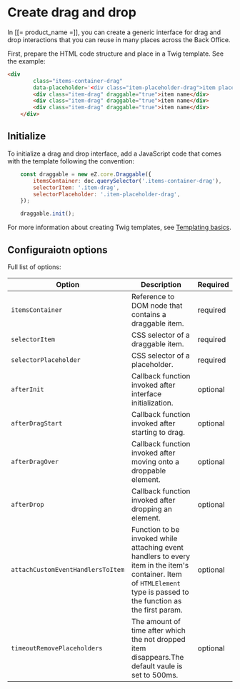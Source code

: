 # Create drag and drop

In [[= product_name =]], you can create a generic interface for drag and drop interactions that you can reuse in many places across the Back Office.

First, prepare the HTML code structure and place in a Twig template. See the example:

```html
<div 
        class="items-container-drag"
        data-placeholder='<div class="item-placeholder-drag">item placeholder name</div>'>
        <div class="item-drag" draggable="true">item name</div>
        <div class="item-drag" draggable="true">item name</div>
        <div class="item-drag" draggable="true">item name</div>
    </div>
```

## Initialize

To initialize a drag and drop interface, add a JavaScript code that comes with the template following the convention:

```javascript
    const draggable = new eZ.core.Draggable({
        itemsContainer: doc.querySelector('.items-container-drag'),
        selectorItem: '.item-drag',
        selectorPlaceholder: '.item-placeholder-drag',
    });

    draggable.init();
```

For more information about creating Twig templates, see [Templating basics](../guide/content_rendering/templates/templates.md).

## Configuraiotn options

Full list of options:

|Option|Description|Required|
|------|-----------|--------|
|`itemsContainer`|Reference to DOM node that contains a draggable item.|required|
|`selectorItem`|CSS selector of a draggable item.|required|
|`selectorPlaceholder`|CSS selector of a placeholder.|required|
|`afterInit`|Callback function invoked after interface initialization.|optional|
|`afterDragStart`|Callback function invoked after starting to drag.|optional|
|`afterDragOver`|Callback function invoked after moving onto a droppable element.|optional|
|`afterDrop`|Callback function invoked after dropping an element.|optional|
|`attachCustomEventHandlersToItem`|Function to be invoked while attaching event handlers to every item in the item's container. Item of `HTMLElement` type is passed to the function as the first param.|optional|
|`timeoutRemovePlaceholders`|The amount of time after which the not dropped item disappears.The default vaule is set to 500ms.|optional|
